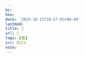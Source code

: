 ```yaml
---
bc:
hex:
date: '2025-10-13T10:27:03+08:00'
lastmod:
title: 􂸑
url: 􂸑
tags: [簷]
src: DCCV
note:
---
```

